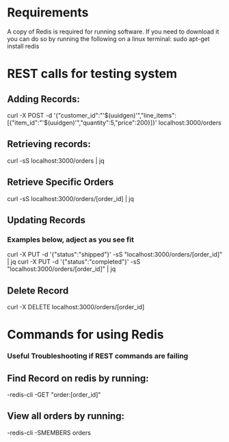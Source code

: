 <h1>Requirements</h1>
A copy of Redis is required for running software. If you need to download it you can do so by running the following on a linux terminal:
sudo apt-get install redis

<h1>REST calls for testing system</h1>
<h2>Adding Records:</h2>
curl -X POST -d '{"customer_id":"'$(uuidgen)'","line_items":[{"item_id":"'$(uuidgen)'","quantity":5,"price":200}]}' localhost:3000/orders

<h2>Retrieving records:</h2>
curl -sS localhost:3000/orders | jq

<h2>Retrieve Specific Orders</h2>
curl -sS localhost:3000/orders/[order_id] | jq

<h2>Updating Records</h2>
<h3>Examples below, adject as you see fit</h3>
curl -X PUT -d '{"status":"shipped"}' -sS "localhost:3000/orders/[order_id]" | jq
curl -X PUT -d '{"status":"completed"}' -sS "localhost:3000/orders/[order_id]" | jq

<h2>Delete Record</h2>
curl -X DELETE localhost:3000/orders/[order_id]

<h1>Commands for using Redis</h1>
<h3>Useful Troubleshooting if REST commands are failing</h3>

<h2>Find Record on redis by running:</h2>
-redis-cli
-GET "order:[order_id]"

<h2>View all orders by running:</h2>
-redis-cli
-SMEMBERS orders